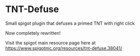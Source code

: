 # TNT-Defuse
Small spigot plugin that defuses a primed TNT with right click

Now completely rewritten!

Visit the spigot main resource page here at https://www.spigotmc.org/resources/tnt-defuse.38041/




